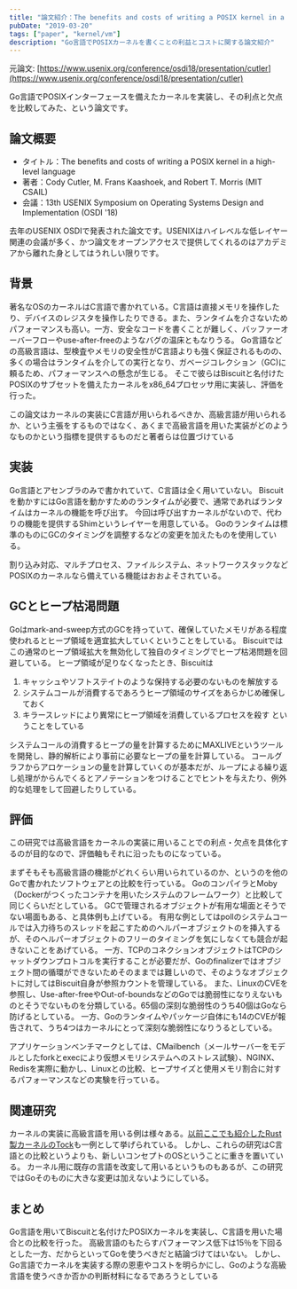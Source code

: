 ```yaml
---
title: "論文紹介：The benefits and costs of writing a POSIX kernel in a high-level language"
pubDate: "2019-03-20"
tags: ["paper", "kernel/vm"]
description: "Go言語でPOSIXカーネルを書くことの利益とコストに関する論文紹介"
---
```


元論文: [https://www.usenix.org/conference/osdi18/presentation/cutler](https://www.usenix.org/conference/osdi18/presentation/cutler)

Go言語でPOSIXインターフェースを備えたカーネルを実装し、その利点と欠点を比較してみた、という論文です。


## 論文概要
* タイトル：The benefits and costs of writing a POSIX kernel in a high-level language
* 著者：Cody Cutler, M. Frans Kaashoek, and Robert T. Morris (MIT CSAIL)
* 会議：13th USENIX Symposium on Operating Systems Design and Implementation (OSDI '18)

去年のUSENIX OSDIで発表された論文です。USENIXはハイレベルな低レイヤー関連の会議が多く、かつ論文をオープンアクセスで提供してくれるのはアカデミアから離れた身としてはうれしい限りです。

## 背景
著名なOSのカーネルはC言語で書かれている。C言語は直接メモリを操作したり、デバイスのレジスタを操作したりできる。また、ランタイムを介さないためパフォーマンスも高い。一方、安全なコードを書くことが難しく、バッファーオーバーフローやuse-after-freeのようなバグの温床ともなりうる。
Go言語などの高級言語は、型検査やメモリの安全性がC言語よりも強く保証されるものの、多くの場合はランタイムを介しての実行となり、ガベージコレクション（GC)に頼るため、パフォーマンスへの懸念が生じる。
そこで彼らはBiscuitと名付けたPOSIXのサブセットを備えたカーネルをx86\_64プロセッサ用に実装し、評価を行った。

この論文はカーネルの実装にC言語が用いられるべきか、高級言語が用いられるか、という主張をするものではなく、あくまで高級言語を用いた実装がどのようなものかという指標を提供するものだと著者らは位置づけている

## 実装
Go言語とアセンブラのみで書かれていて、C言語は全く用いていない。
Biscuitを動かすにはGo言語を動かすためのランタイムが必要で、通常であればランタイムはカーネルの機能を呼び出す。
今回は呼び出すカーネルがないので、代わりの機能を提供するShimというレイヤーを用意している。
Goのランタイムは標準のものにGCのタイミングを調整するなどの変更を加えたものを使用している。

割り込み対応、マルチプロセス、ファイルシステム、ネットワークスタックなどPOSIXのカーネルなら備えている機能はおおよそされている。

## GCとヒープ枯渇問題
Goはmark-and-sweep方式のGCを持っていて、確保していたメモリがある程度使われるとヒープ領域を適宜拡大していくということをしている。
Biscuitではこの通常のヒープ領域拡大を無効化して独自のタイミングでヒープ枯渇問題を回避している。
ヒープ領域が足りなくなったとき、Biscuitは
1. キャッシュやソフトステイトのような保持する必要のないものを解放する
2. システムコールが消費するであろうヒープ領域のサイズをあらかじめ確保しておく
3. キラースレッドにより異常にヒープ領域を消費しているプロセスを殺す
ということをしている

システムコールの消費するヒープの量を計算するためにMAXLIVEというツールを開発し、静的解析により事前に必要なヒープの量を計算している。
コールグラフからアロケーションの量を計算していくのが基本だが、ループによる繰り返し処理がからんでくるとアノテーションをつけることでヒントを与えたり、例外的な処理をして回避したりしている。


## 評価
この研究では高級言語をカーネルの実装に用いることでの利点・欠点を具体化するのが目的なので、評価軸もそれに沿ったものになっている。

まずそもそも高級言語の機能がどれくらい用いられているのか、というのを他のGoで書かれたソフトウェアとの比較を行っている。
GoのコンパイラとMoby（Dockerがつくったコンテナを用いたシステムのフレームワーク）と比較して同じくらいだとしている。
GCで管理されるオブジェクトが有用な場面とそうでない場面もある、と具体例も上げている。
有用な例としてはpollのシステムコールでは入力待ちのスレッドを起こすためのヘルパーオブジェクトのを挿入するが、そのヘルパーオブジェクトのフリーのタイミングを気にしなくても競合が起きないことをあげている。
一方、TCPのコネクションオブジェクトはTCPのシャットダウンプロトコルを実行することが必要だが、Goのfinalizerではオブジェクト間の循環ができないためそのままでは難しいので、そのようなオブジェクトに対してはBiscuit自身が参照カウントを管理している。
また、LinuxのCVEを参照し、Use-after-freeやOut-of-boundsなどのGoでは脆弱性になりえないものとそうでないものを分類している。65個の深刻な脆弱性のうち40個はGoなら防げるとしている。
一方、Goのランタイムやパッケージ自体にも14のCVEが報告されて、うち4つはカーネルにとって深刻な脆弱性になりうるとしている。

アプリケーションベンチマークとしては、CMailbench（メールサーバーをモデルとしたforkとexecにより仮想メモリシステムへのストレス試験）、NGINX、Redisを実際に動かし、Linuxとの比較、ヒープサイズと使用メモリ割合に対するパフォーマンスなどの実験を行っている。

## 関連研究
カーネルの実装に高級言語を用いる例は様々ある。[以前ここでも紹介したRust製カーネルのTock](2018/05/23/tock.html)も一例として挙げられている。
しかし、これらの研究はC言語との比較というよりも、新しいコンセプトのOSということに重きを置いている。
カーネル用に既存の言語を改変して用いるというものもあるが、この研究ではGoそのものに大きな変更は加えないようにしている。

## まとめ
Go言語を用いてBiscuitと名付けたPOSIXカーネルを実装し、C言語を用いた場合との比較を行った。
高級言語のもたらすパフォーマンス低下は15％を下回るとした一方、だからといってGoを使うべきだと結論づけてはいない。
しかし、Go言語でカーネルを実装する際の恩恵やコストを明らかにし、Goのような高級言語を使うべきか否かの判断材料になるであろうとしている


